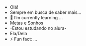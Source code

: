 - Olá!
- Sempre em busca de saber mais...
- 🌱 I’m currently learning ...
- Metas e Sonhos
- -Estou estudando no alura-
- Ela/Dela
- ⚡ Fun fact: ...

<!--- 
rafasillva83/rafasillva83 is a ✨ special ✨ repository because its `README.md` (this file) appears on your GitHub profile.
You can click the Preview link to take a look at your changes.
--->

